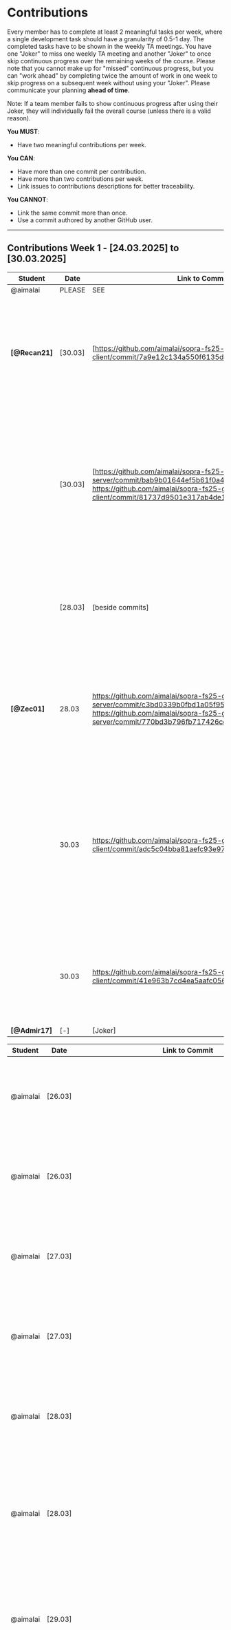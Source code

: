 # Contributions

Every member has to complete at least 2 meaningful tasks per week, where a
single development task should have a granularity of 0.5-1 day. The completed
tasks have to be shown in the weekly TA meetings. You have one "Joker" to miss
one weekly TA meeting and another "Joker" to once skip continuous progress over
the remaining weeks of the course. Please note that you cannot make up for
"missed" continuous progress, but you can "work ahead" by completing twice the
amount of work in one week to skip progress on a subsequent week without using
your "Joker". Please communicate your planning **ahead of time**.

Note: If a team member fails to show continuous progress after using their
Joker, they will individually fail the overall course (unless there is a valid
reason).

**You MUST**:

- Have two meaningful contributions per week.

**You CAN**:

- Have more than one commit per contribution.
- Have more than two contributions per week.
- Link issues to contributions descriptions for better traceability.

**You CANNOT**:

- Link the same commit more than once.
- Use a commit authored by another GitHub user.

---

## Contributions Week 1 - [24.03.2025] to [30.03.2025]

| **Student**    | **Date** | **Link to Commit**                                                                                                                                                                                              | **Description**                                                                                                                                                                                                                          | **Relevance**                                                                                                                                                                                    |
| -------------- | -------- | --------------------------------------------------------------------------------------------------------------------------------------------------------------------------------------------------------------- | ---------------------------------------------------------------------------------------------------------------------------------------------------------------------------------------------------------------------------------------- | ------------------------------------------------------------------------------------------------------------------------------------------------------------------------------------------------ |
| @aimalai       | PLEASE   | SEE                                                                                                                                                                                                             | SEPARATE TABLE                                                                                                                                                                                                                           | BELOW                                                                                                                                                                                            |
| **[@Recan21]** | [30.03]  | [https://github.com/aimalai/sopra-fs25-group-29-client/commit/7a9e12c134a550f6135d2329766634b7bdb15f88]                                                                                                         | [For our future feature that allows users to search for movies, we needed to implement a search bar in the frontend. This part is designed to accept user input and, upon clicking the magnifying glass icon, process the search query.] | [This contribution is relevant because it lays the foundation for a seamless movie search experience.]                                                                                           |
|                | [30.03]  | [https://github.com/aimalai/sopra-fs25-group-29-server/commit/bab9b01644ef5b61f0a4e04dc84f68f8b5fdaaa2, https://github.com/aimalai/sopra-fs25-group-29-client/commit/81737d9501e317ab4de1bf4134e1f536272cd18f ] | [In these commits, we implemented a new Details Page. This page allows users to click on individual movie titles to access a detailed view of the selected film, providing additional information.]                                      | [This contribution is important because it provides users with a dedicated page for detailed information about each film. By offering an in-depth view when clicking on a movie title.]          |
|                | [28.03]  | [beside commits]                                                                                                                                                                                                | [Icreated the API key using the TMDB website.]                                                                                                                                                                                           | [This is important because by securing an API key, our application can access up-to-date movie data directly from TMDB.]                                                                         |
| **[@Zec01]**   | 28.03  | https://github.com/aimalai/sopra-fs25-group-29-server/commit/c3bd0339b0fbd1a05f954e86de86b60db5a810b4, https://github.com/aimalai/sopra-fs25-group-29-server/commit/770bd3b796fb717426cd3297013b3add89963c3f  | I have integrated functionality into our backend (using MovieService.java and MovieController.java) that allows the use of the API key, so that we can already work with TMDB.                                                         | This contribution is relevant because our entire web app relies on the TMDB API to fetch detailed information for each movie.                                                                  |
|                | 30.03  | https://github.com/aimalai/sopra-fs25-group-29-client/commit/adc5c04bba81aefc93e97f59a020e893bd39ace4                                                                                                         | In the frontend, we introduced a new "Results" page. This page is seamlessly integrated with our newly implemented search bar functionality, ensuring that the search results are displayed on a dedicated page.                     | This contribution is relevant because it enables users to easily search for and find movies—a key functionality if we want to build features like a watchlist or start a watch party later on. |
|                | 30.03  | https://github.com/aimalai/sopra-fs25-group-29-client/commit/41e963b7cd4ea5aafc0569df359068a4dedf5913                                                                                                         | In this commit, small changes were made to the frontend dashboard to show an empty Friends Overview.                                                                                                                                   | [This contribution is important because it is the start for future development of interactive social features.]                                                                                  |
| **[@Admir17]** | [-]      | [Joker]                                                                                                                                                                                                         | []                                                                                                                                                                                                                                       | []                                                                                                                                                                                               |

| **Student** | **Date** | **Link to Commit**                                                                                    | **Description**                                                                                                                                                                                                                                                                        | **Relevance**                                                                 |
| ----------- | -------- | ----------------------------------------------------------------------------------------------------- | -------------------------------------------------------------------------------------------------------------------------------------------------------------------------------------------------------------------------------------------------------------------------------------- | ----------------------------------------------------------------------------- |
| @aimalai    | [26.03]  |                                                                                                       | Conceptualized and planned the DB architecture, designing the different layers of the DB system and the SQL Schema.                                                                                                                                                                    | Database Design and Set up Work, relevant to all project tasks relating to DB |
| @aimalai    | [26.03]  |                                                                                                       | Set up the PostgreSQL database to efficiently store and manage data (acting as the locally set up persistence layer).                                                                                                                                                                  | Database Design and Set up Work, relevant to all project tasks relating to DB |
| @aimalai    | [27.03]  |                                                                                                       | Frontend and backend code in Visual Studio Code, relating to the DB set up.                                                                                                                                                                                                            | Database Design and Set up Work, relevant to all project tasks relating to DB |
| @aimalai    | [27.03]  |                                                                                                       | Setting up Vercel connection with the DB.                                                                                                                                                                                                                                              | Database Design and Set up Work, relevant to all project tasks relating to DB |
| @aimalai    | [28.03]  |                                                                                                       | Setting up Google Cloud backend connection with the DB.                                                                                                                                                                                                                                | Database Design and Set up Work, relevant to all project tasks relating to DB |
| @aimalai    | [28.03]  |                                                                                                       | Identifying the need for and understanding Ngrok. Configured Ngrok to expose the local backend securely, bridging the connection between platforms.                                                                                                                                    | Database Design and Set up Work, relevant to all project tasks relating to DB |
| @aimalai    | [29.03]  |                                                                                                       | Established the multi-platform connection: frontend (on Vercel), backend (on Google Cloud, via Ngrok), PostgreSQL database (on desktop).                                                                                                                                               | Database Design and Set up Work, relevant to all project tasks relating to DB |
| @aimalai    | [30.03]  |                                                                                                       | Then ultimately moved the locally tested persistence layer to the SQL Cloud, including the understanding the Google SQL Cloud and implementing its set up. Ensuring that Cloud DB architecture worked in tandem with Vercel Frontend and Google Cloud Backend (App Engine)             | Database Design and Set up Work, relevant to all project tasks relating to DB |
| @aimalai    | [28.03]  | https://github.com/aimalai/sopra-fs25-group-29-client/commit/edb1aa51dca3f3cacd7575c4e8164c9269a0e56d | The New User Registration Form: The new user must fill in a registration form with the following fields: username, password, confirm password. Mandatorily, all fields.                                                                                                                | Issues #1 #2 #3 of User Story 1 in the client side                            |
| @aimalai    | [28.03]  | https://github.com/aimalai/sopra-fs25-group-29-client/commit/edb1aa51dca3f3cacd7575c4e8164c9269a0e56d | Validation of Username: The project set up must check if the username is unique and is not already used by someone else. If the username is already taken, an error message should be shown.                                                                                           | Issues #1 #2 #3 of User Story 1 in the client side                            |
| @aimalai    | [28.03]  | https://github.com/aimalai/sopra-fs25-group-29-client/commit/edb1aa51dca3f3cacd7575c4e8164c9269a0e56d | Validation of Password: Passwords must be at least 8 char long and include a mix of letters, numbers, and special chars. The project set up should validate the password meets these criteria and that the "password" and "confirm password" fields match the acceptance requirements. | Issues #1 #2 #3 of User Story 1 in the client side                            |
| @aimalai    | [30.03]  | https://github.com/aimalai/sopra-fs25-group-29-server/commit/134dbc02a6ff17a541174857d5ce004ed68ab9b8 | New User Creation: Upon successful validation, a new user is created in the database with their registration information and creation date.                                                                                                                                            | Issues #60 #61 #62 # 63 of User Story 1 in the server side                    |
| @aimalai    | [30.03]  | https://github.com/aimalai/sopra-fs25-group-29-server/commit/134dbc02a6ff17a541174857d5ce004ed68ab9b8 | First Login After Registration: After successful registration, the user is automatically logged in for the first time and the user will be redirected to the users overview screen.                                                                                                    | Issues #60 #61 #62 # 63 of User Story 1 in the server side                    |
| @aimalai    | [30.03]  | https://github.com/aimalai/sopra-fs25-group-29-server/commit/134dbc02a6ff17a541174857d5ce004ed68ab9b8 | Handling Errors: If the registration fails (by not meeting the set criteria), an error message is displayed and the user should be redirected to the original registration screen.                                                                                                     | Issues #60 #61 #62 # 63 of User Story 1 in the server side                    |
| @aimalai    | [30.03]  | https://github.com/aimalai/sopra-fs25-group-29-server/commit/134dbc02a6ff17a541174857d5ce004ed68ab9b8 | Logout/Login Functionality: A registered user can logout from their account and log back in with their username and password once they meet these acceptance requirements.                                                                                                             | Issues #60 #61 #62 # 63 of User Story 1 in the server side.                   |

---

## Contributions Week 2 - [31.03.2025] to [06.04.2025]

| **Student**        | **Date** | **Link to Commit** | **Description**                 | **Relevance**                       |
| ------------------ | -------- | ------------------ | ------------------------------- | ----------------------------------- |
| **[@Zec01]**  | [03.04]   | [https://github.com/aimalai/sopra-fs25-group-29-client/commit/09e0bcc19e9b25430bfcc10b364347b0628dcaf0, https://github.com/aimalai/sopra-fs25-group-29-server/commit/006dfa82e55a7cb750ca3f1f7ca49fb680a7c3d1] | [Last Week: We only had Movies from the API. Now we are also able to look for Tv Shows.] | [It is important so we can use both important mediatypes and not only Movies.] |
|                    | [06.04]   | [https://github.com/aimalai/sopra-fs25-group-29-client/commit/137cc313d52ac590a4047565693e8df07f71b40d] | [A dashboard button leads to a Watchparty Overview page with a creation form on the left, joined parties in the center, and invitations on the right.] | [This contribution is relevant because it gives users a single, intuitive space to create, manage, and join watch parties, making the whole experience much more seamless and enjoyable.] |
| **[@Recan21]** | [06.04]  | [https://github.com/aimalai/sopra-fs25-group-29-client/commit/878c250106ef3ec7f5a21481ffe2c8a785ec0d06, https://github.com/aimalai/sopra-fs25-group-29-client/commit/996bc8d018ee253bfc43631538a33b132c9685d7]  | [Frontend "Draft" of a Detailed Movie View] | [Provides a better UX] |
|                | [06.04]   | [https://github.com/aimalai/sopra-fs25-group-29-client/commit/d6f7d25f2362f7b6835d2d2f038b32801f89bbef, https://github.com/aimalai/sopra-fs25-group-29-client/commit/aefceb6487bca55560d3c3ab71e029cdbffdefc4, https://github.com/aimalai/sopra-fs25-group-29-client/commit/61a98b823267b1e274d8c394b0bc4d696ded2a3e] | [Visual changes to the appearance on various pages] | [Assimilation to design choices made previously in the mockups] |
| **[@Admir17]** | [05.04]  | [https://github.com/aimalai/sopra-fs25-group-29-server/commit/c8d42657fc690fedb1755557277f69a3f81d6ec7, https://github.com/aimalai/sopra-fs25-group-29-client/commit/f8a1d46ccc424b78fc3c0eef2d1d0f45df1856c8] | [The task was to prepare the Backend for adding Movies/TVShows to the Watchlist, prepared the Rest Controller, DTO, and Mapping on the currently logged in user.]
| [This contribution is relevant for future issues which need the Watchlist to work with like sharing a watchlist with friends for example and to display the watchlist on the dashboard.] | [https://github.com/aimalai/sopra-fs25-group-29-client/commit/1e7bee3f6f5c8be41421d99c6bd22fd8da890fa8] | [06.04] | [The task was to add a new card to the Dashboard in the frontend which shows the Watchlist of the current user.] | [This change is crucial for upcoming features regarding friends & collaboration for example to share a watchlist with each other.]

---

## Contributions Week 3 - [Begin Date] to [End Date]

_Continue with the same table format as above._

---

## Contributions Week 4 - [Begin Date] to [End Date]

_Continue with the same table format as above._

---

## Contributions Week 5 - [Begin Date] to [End Date]

_Continue with the same table format as above._

---

## Contributions Week 6 - [Begin Date] to [End Date]

_Continue with the same table format as above._

